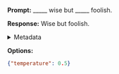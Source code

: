**Prompt:**
_____ wise but _____ foolish.

**Response:**
Wise but foolish.

<details><summary>Metadata</summary>

- Duration: 565 ms
- Datetime: 2023-09-02T22:20:58.592597
- Model: gpt-3.5-turbo-0613

</details>

**Options:**
```json
{"temperature": 0.5}
```

